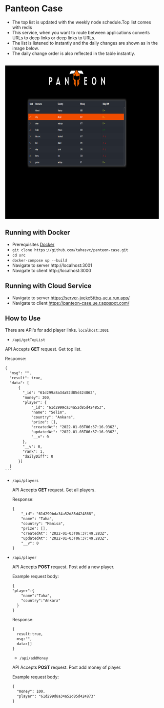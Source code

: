 
# Panteon Case 
- The top list is updated with the weekly node schedule.Top list comes with redis
- This service, when you want to route between applications converts URLs to deep links or deep links to URLs.
- The list is listened to instantly and the daily changes are shown as in the image below.
- The daily change order is also reflected in the table instantly.
<br/>
<img src="https://github.com/tahasvc/panteon-case/blob/main/Screenshot_1.png" width="1100" height="500" />

## Running with Docker
- Prerequisites [Docker](https://www.docker.com/)
- `git clone https://github.com/tahasvc/panteon-case.git`
- `cd src`
- `docker-compose up --build`
- Navigate to server http://localhost:3001
- Navigate to client http://localhost:3000

## Running with Cloud Service
- Navigate to server https://server-jvekc5ttbq-uc.a.run.app/
- Navigate to client https://panteon-case.ue.r.appspot.com/
## How to Use

  There are API's for add player links. `localhost:3001`
  
  * `/api/getTopList`

   API Accepts <strong>GET</strong> request. Get top list.

   Response:

    
    {
      "msg": "",
      "result": true,
      "data": [
          {
            "_id": "61d299a8a34a52d85d424862",
            "money": 300,
            "player": {
                "_id": "61d2999ca34a52d85d424853",
                "name": "Selim",
                "country": "Ankara",
                "prize": [],
                "createdAt": "2022-01-03T06:37:16.936Z",
                "updatedAt": "2022-01-03T06:37:16.936Z",
                "__v": 0
            },
            "__v": 0,
            "rank": 1,
            "dailyDiff": 0
          }]
      }    
    ```

* `/api/players`

   API Accepts <strong>GET</strong> request. Get all players.

   Response:
    ```
   {
        "_id": "61d299bda34a52d85d424868",
        "name": "Taha",
        "country": "Manisa",
        "prize": [],
        "createdAt": "2022-01-03T06:37:49.283Z",
        "updatedAt": "2022-01-03T06:37:49.283Z",
        "__v": 0
    }
    ```


* `/api/player`

   API Accepts <strong>POST</strong> request. Post add a new player.

   Example request body:
    ```
   {
    "player":{
        "name":"Taha",
        "country":"Ankara"
      }
  }
    ```
   Response:
    ```
    {
      result:true,
      msg:"",
      data:[]
    }
    ```
    
    * `/api/addMoney`

   API Accepts <strong>POST</strong> request. Post add money of player.

   Example request body:
    ```
  {
      "money": 100,
      "player": "61d299d8a34a52d85d424873"
  }
    ```
